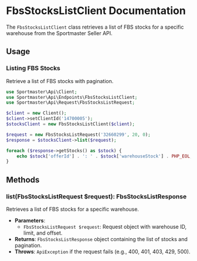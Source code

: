 # FbsStocksListClient Documentation

The `FbsStocksListClient` class retrieves a list of FBS stocks for a specific warehouse from the Sportmaster Seller API.

## Usage

### Listing FBS Stocks

Retrieve a list of FBS stocks with pagination.

```php
use Sportmaster\Api\Client;
use Sportmaster\Api\Endpoints\FbsStocksListClient;
use Sportmaster\Api\Request\FbsStocksListRequest;

$client = new Client();
$client->setClientId('14700005');
$stocksClient = new FbsStocksListClient($client);

$request = new FbsStocksListRequest('32660299', 20, 0);
$response = $stocksClient->list($request);

foreach ($response->getStocks() as $stock) {
    echo $stock['offerId'] . ': ' . $stock['warehouseStock'] . PHP_EOL;
}
```

## Methods

### list(FbsStocksListRequest $request): FbsStocksListResponse

Retrieves a list of FBS stocks for a specific warehouse.

- **Parameters**:
  - `FbsStocksListRequest $request`: Request object with warehouse ID, limit, and offset.
- **Returns**: `FbsStocksListResponse` object containing the list of stocks and pagination.
- **Throws**: `ApiException` if the request fails (e.g., 400, 401, 403, 429, 500).